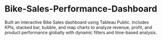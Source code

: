 # Bike-Sales-Performance-Dashboard
Built an interactive Bike Sales dashboard using Tableau Public. Includes KPIs, stacked bar, bubble, and map charts to analyze revenue, profit, and product performance globally with dynamic filters and time-based analysis.
